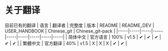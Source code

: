 # 关于翻译

目前已有的翻译
| 语言 | 翻译者 | 完整度 | 版本 | README | README_DEV | USER_HANDBOOK | Chinese_git | Chinese_git-pack |
|-----|-----|-----|-----|-----|-----|-----|-----|-----|
| 简体中文 | 官方语言 | 100% | v1.5 | ✔ | ✔ | ✔ | ✔ | ✔ |
| 繁體中文 | 官方翻译 | 40% | v1.5 | X | X | X | ✔ | ✔ |